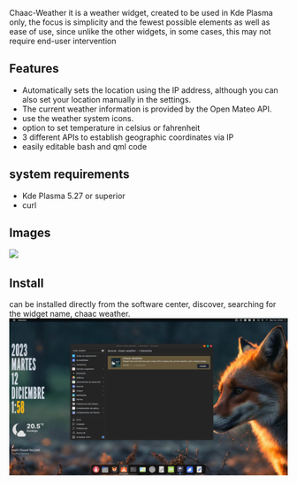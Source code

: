 Chaac-Weather it is a weather widget, created to be used in Kde Plasma only, the focus is simplicity and the fewest possible elements as well as ease of use, since unlike the other widgets, in some cases, this may not require end-user intervention 

## Features

- Automatically sets the location using the IP address, although you can also set your location manually in the settings.
- The current weather information is provided by the Open Mateo API.
- use the weather system icons.
- option to set temperature in celsius or fahrenheit
- 3 different APIs to establish geographic coordinates via IP
- easily editable bash and qml code

## system requirements

- Kde Plasma 5.27 or superior
- curl  



## Images
![](https://images.pling.com/img/00/00/24/01/13/2112055/screenshot-20231206-233607.jpg)

## Install

can be installed directly from the software center, discover, searching for the widget name, chaac weather.
![](https://raw.githubusercontent.com/zayronxio/Chaac-weather/main/installa-iamge/install.jpg)
